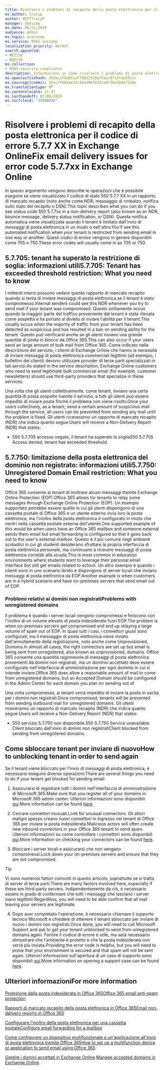 ```yaml
---
title: Risolvere i problemi di recapito della posta elettronica per il codice di errore 5.7.7 XX in Exchange Online
ms.author: tracyp
author: MSFTTracyP
manager: dansimp
ms.date: 06/11/2019
audience: Admin
ms.topic: overview
ms.service: O365-seccomp
localization_priority: Normal
search.appverid:
- MET150
- MOE150
ms.collection:
- M365-security-compliance
description: Informazioni su come risolvere i problemi di posta elettronica per il codice di errore 5.7.7 XX in Exchange Online (tenant bloccato dall'invio di messaggi di posta elettronica).
ms.openlocfilehash: d55bc1f8a051a7f9932528a75aac8f1efa18911c
ms.sourcegitcommit: 32ecff689ae32c59a39b7633ca0f36a304e7516e
ms.translationtype: MT
ms.contentlocale: it-IT
ms.lasthandoff: 07/09/2019
ms.locfileid: "35599332"
---
```

# <a name="fix-email-delivery-issues-for-error-code-577xx-in-exchange-online"></a><span data-ttu-id="09ad3-103">Risolvere i problemi di recapito della posta elettronica per il codice di errore 5.7.7 XX in Exchange Online</span><span class="sxs-lookup"><span data-stu-id="09ad3-103">Fix email delivery issues for error code 5.7.7xx in Exchange Online</span></span>

<span data-ttu-id="09ad3-104">In questo argomento vengono descritte le operazioni che è possibile eseguire se viene visualizzato il codice di stato 550 5.7.7 XX in un rapporto di mancato recapito (noto anche come NDR, messaggio di rimbalzo, notifica sullo stato del recapito o DSN).</span><span class="sxs-lookup"><span data-stu-id="09ad3-104">This topic describes what you can do if you see status code 550 5.7.7xx in a non-delivery report (also known as an NDR, bounce message, delivery status notification, or DSN).</span></span> <span data-ttu-id="09ad3-105">Questa notifica automatica viene visualizzata quando il tenant è limitato dall'invio di messaggi di posta elettronica in un modo o nell'altro.</span><span class="sxs-lookup"><span data-stu-id="09ad3-105">You'll see this automated notification when your tenant is restricted from sending email in one way or another.</span></span> <span data-ttu-id="09ad3-106">Questi codici di errore vengono in genere disponibili come 705 o 750.</span><span class="sxs-lookup"><span data-stu-id="09ad3-106">These error codes will usually come in as 705 or 750.</span></span>

## <a name="57705-tenant-has-exceeded-threshold-restriction-what-you-need-to-know"></a><span data-ttu-id="09ad3-107">5.7.705: tenant ha superato la restrizione di soglia: informazioni utili</span><span class="sxs-lookup"><span data-stu-id="09ad3-107">5.7.705: Tenant has exceeded threshold restriction: What you need to know</span></span>

<span data-ttu-id="09ad3-108">I mittenti interni possono vedere questo rapporto di mancato recapito quando si tenta di inviare messaggi di posta elettronica se il tenant è stato compromesso.</span><span class="sxs-lookup"><span data-stu-id="09ad3-108">Internal senders could see this NDR whenever you try to send mail if your tenant was compromised.</span></span> <span data-ttu-id="09ad3-109">Questo solitamente occus quando la maggior parte del traffico proveniente dal tenant è stata rilevata come sospetta e ha portato al divieto di inviare l'abilità per il tenant.</span><span class="sxs-lookup"><span data-stu-id="09ad3-109">This usually occus when the majority of traffic from your tenant has been detected as suspicious and has resulted in a ban on sending ability for the tenant.</span></span> <span data-ttu-id="09ad3-110">Questo può verificarsi anche se gli utenti inviano una grande quantità di posta in blocco da Office 365.</span><span class="sxs-lookup"><span data-stu-id="09ad3-110">This can also occur if your users send an large amount of bulk mail from Office 365.</span></span> <span data-ttu-id="09ad3-111">Come indicato nella descrizione del servizio, i clienti di Exchange Online che hanno la necessità di inviare messaggi di posta elettronica commerciali legittimi (ad esempio, i bollettini dei clienti) devono utilizzare provider di terze parti specializzati in tali servizi.</span><span class="sxs-lookup"><span data-stu-id="09ad3-111">As stated in the service description, Exchange Online customers who need to send legitimate bulk commercial email (for example, customer newsletters) should use third-party providers that specialize in these services.</span></span>

<span data-ttu-id="09ad3-112">Una volta che gli utenti collettivamente, come tenant, inviano una certa quantità di posta sospette tramite il servizio, a tutti gli utenti può essere impedito di inviare posta finché il problema non viene risolto.</span><span class="sxs-lookup"><span data-stu-id="09ad3-112">Once your users collectively, as a tenant, send a certain amount of suspicious mail through the service, all users can be prevented from sending any mail until the problem is fixed.</span></span> <span data-ttu-id="09ad3-113">Gli utenti riceveranno un rapporto di mancato recapito (NDR) che indica quanto segue:</span><span class="sxs-lookup"><span data-stu-id="09ad3-113">Users will receive a Non-Delivery Report (NDR) that states:</span></span>

- <span data-ttu-id="09ad3-114">550 5.7.705 accesso negato, il tenant ha superato la soglia</span><span class="sxs-lookup"><span data-stu-id="09ad3-114">550 5.7.705 Access denied, tenant has exceeded threshold</span></span>

## <a name="57750-unregistered-domain-email-restriction-what-you-need-to-know"></a><span data-ttu-id="09ad3-115">5.7.750: limitazione della posta elettronica del dominio non registrato: informazioni utili</span><span class="sxs-lookup"><span data-stu-id="09ad3-115">5.7.750: Unregistered Domain Email restriction: What you need to know</span></span>

<span data-ttu-id="09ad3-116">Office 365 consente ai tenant di inoltrare alcuni messaggi tramite Exchange Online Protection (EOP).</span><span class="sxs-lookup"><span data-stu-id="09ad3-116">Office 365 allows for tenants to relay some messages through Exchange Online Protection (EOP).</span></span> <span data-ttu-id="09ad3-117">Un esempio supportato potrebbe essere quello in cui gli utenti dispongono di una cassetta postale di Office 365 e un utente esterno invia loro la posta elettronica, ma l'inoltro della posta elettronica è configurato in modo che rientri nella cassetta postale esterna dell'utente.</span><span class="sxs-lookup"><span data-stu-id="09ad3-117">One supported example of this would be when users have an Office 365 mailbox and someone external sends them email but email forwarding is configured so that it goes back out to the user's external mailbox.</span></span> <span data-ttu-id="09ad3-118">Questo è il più comune negli ambienti scolastici in cui gli studenti desiderano sfruttare la propria interfaccia di posta elettronica personale, ma continuano a ricevere messaggi di posta elettronica correlati alla scuola.</span><span class="sxs-lookup"><span data-stu-id="09ad3-118">This is most common in education environments where students want to leverage their personal email interface but still get emails related to school.</span></span> <span data-ttu-id="09ad3-119">Un altro esempio è quando i clienti sono in uno scenario ibrido e dispongono di server locali che inviano messaggi di posta elettronica da EOP.</span><span class="sxs-lookup"><span data-stu-id="09ad3-119">Another example is when customers are in a hybrid scenario and have on-premises servers that send email out of EOP.</span></span>

### <a name="problems-with-unregistered-domains"></a><span data-ttu-id="09ad3-120">Problemi relativi ai domini non registrati</span><span class="sxs-lookup"><span data-stu-id="09ad3-120">Problems with unregistered domains</span></span>

<span data-ttu-id="09ad3-121">Il problema è quando i server locali vengono compromessi e finiscono con l'inoltro di un volume elevato di posta indesiderata fuori EOP.</span><span class="sxs-lookup"><span data-stu-id="09ad3-121">The problem is when on-premises servers get compromised and end up relaying a large volume of spam out of EOP.</span></span> <span data-ttu-id="09ad3-122">In quasi tutti i casi, i connettori giusti sono configurati, ma il messaggio di posta elettronica viene inviato dall'annullamento della registrazione, noto anche come Unprovisioned, Domains.</span><span class="sxs-lookup"><span data-stu-id="09ad3-122">In almost all cases, the right connectors are set up but email is being sent from unregistered, also known as unprovisioned, domains.</span></span> <span data-ttu-id="09ad3-123">Office 365 consente una quantità ragionevole di messaggi di posta elettronica provenienti da domini non registrati, ma un dominio accettato deve essere configurato nell'interfaccia di amministrazione per ogni dominio in cui si intende inviare.</span><span class="sxs-lookup"><span data-stu-id="09ad3-123">Office 365 does allow a reasonable amount of mail to come from unregistered domains, but an Accepted Domain should be configured in the Admin Center for each domain you plan on sending out of.</span></span>

<span data-ttu-id="09ad3-124">Una volta compromesso, ai tenant verrà impedito di inviare la posta in uscita per i domini non registrati.</span><span class="sxs-lookup"><span data-stu-id="09ad3-124">Once compromised, tenants will be prevented from sending outbound mail for unregistered domains.</span></span> <span data-ttu-id="09ad3-125">Gli utenti riceveranno un rapporto di mancato recapito (NDR) che indica quanto segue:</span><span class="sxs-lookup"><span data-stu-id="09ad3-125">Users will receive a Non-Delivery Report (NDR) that states:</span></span>

- <span data-ttu-id="09ad3-126">550 servizio 5.7.750 non disponibile.</span><span class="sxs-lookup"><span data-stu-id="09ad3-126">550 5.7.750 Service unavailable.</span></span> <span data-ttu-id="09ad3-127">Client bloccato dall'invio di domini non registrati</span><span class="sxs-lookup"><span data-stu-id="09ad3-127">Client blocked from sending from unregistered domains</span></span>

## <a name="how-to-unblocking-tenant-in-order-to-send-again"></a><span data-ttu-id="09ad3-128">Come sbloccare tenant per inviare di nuovo</span><span class="sxs-lookup"><span data-stu-id="09ad3-128">How to unblocking tenant in order to send again</span></span>

<span data-ttu-id="09ad3-129">Se il tenant viene bloccato per l'invio di messaggi di posta elettronica, è necessario eseguire diverse operazioni:</span><span class="sxs-lookup"><span data-stu-id="09ad3-129">There are several things you need to do if your tenant get blocked for sending email:</span></span>

1. <span data-ttu-id="09ad3-130">Assicurarsi di registrare tutti i domini nell'interfaccia di amministrazione di Microsoft 365.</span><span class="sxs-lookup"><span data-stu-id="09ad3-130">Make sure that you register all of your domains in Microsoft 365 admin center.</span></span> <span data-ttu-id="09ad3-131">Ulteriori informazioni sono disponibili [qui](https://docs.microsoft.com/en-us/exchange/mail-flow-best-practices/manage-accepted-domains/manage-accepted-domains).</span><span class="sxs-lookup"><span data-stu-id="09ad3-131">More information can be found [here](https://docs.microsoft.com/en-us/exchange/mail-flow-best-practices/manage-accepted-domains/manage-accepted-domains).</span></span>

2. <span data-ttu-id="09ad3-132">Cercare connettori inusuali.</span><span class="sxs-lookup"><span data-stu-id="09ad3-132">Look for unusual connectors.</span></span> <span data-ttu-id="09ad3-133">Gli attori maligni spesso creano nuovi connettori in ingresso nel tenant di Office 365 per inviare la posta indesiderata.</span><span class="sxs-lookup"><span data-stu-id="09ad3-133">Malicious actors will often create new inbound connectors in your Office 365 tenant to send spam.</span></span> <span data-ttu-id="09ad3-134">Ulteriori informazioni su come controllare i connettori sono disponibili [qui](https://docs.microsoft.com/en-us/powershell/module/exchange/mail-flow/get-inboundconnector?view=exchange-ps).</span><span class="sxs-lookup"><span data-stu-id="09ad3-134">More information on checking your connectors can be found [here](https://docs.microsoft.com/en-us/powershell/module/exchange/mail-flow/get-inboundconnector?view=exchange-ps).</span></span> 

3. <span data-ttu-id="09ad3-135">Bloccare i server locali e assicurarsi che non vengano compromessi.</span><span class="sxs-lookup"><span data-stu-id="09ad3-135">Lock down your on-premises servers and ensure that they are not compromised.</span></span>

> [!TIP]
> <span data-ttu-id="09ad3-136">Vi sono numerosi fattori coinvolti in questo articolo, soprattutto se si tratta di server di terze parti.</span><span class="sxs-lookup"><span data-stu-id="09ad3-136">There are many factors involved here, especially if these are third-party servers.</span></span> <span data-ttu-id="09ad3-137">Indipendentemente da ciò, è necessario essere in grado di confermare che tutti i messaggi che lasciano i server siano legittimi.</span><span class="sxs-lookup"><span data-stu-id="09ad3-137">Regardless, you will need to be able confirm that  all mail leaving your servers are legitimate.</span></span>

4. <span data-ttu-id="09ad3-138">Dopo aver completato l'operazione, è necessario chiamare il supporto tecnico Microsoft e chiedere di ottenere il tenant sbloccato per inviare di nuovo i domini non registrati.</span><span class="sxs-lookup"><span data-stu-id="09ad3-138">Once done, you will need to call Microsoft Support and ask to get your tenant unblocked to send from unregistered domains again.</span></span>  <span data-ttu-id="09ad3-139">Fornire il codice di errore è utile, ma sarà necessario dimostrare che l'ambiente è protetto e che la posta indesiderata non verrà più inviata.</span><span class="sxs-lookup"><span data-stu-id="09ad3-139">Providing the error code is helpful, but you will need to prove that your environment is secured and that spam will not be sent again.</span></span> <span data-ttu-id="09ad3-140">Ulteriori informazioni sull'apertura di un caso di supporto sono disponibili [qui](https://support.office.com/en-us/article/Contact-support-for-business-products-Admin-Help-32a17ca7-6fa0-4870-8a8d-e25ba4ccfd4b#ID0EAADAAA=online).</span><span class="sxs-lookup"><span data-stu-id="09ad3-140">More information on opening a support case can be found [here](https://support.office.com/en-us/article/Contact-support-for-business-products-Admin-Help-32a17ca7-6fa0-4870-8a8d-e25ba4ccfd4b#ID0EAADAAA=online).</span></span>
  
## <a name="for-more-information"></a><span data-ttu-id="09ad3-141">Ulteriori informazioni</span><span class="sxs-lookup"><span data-stu-id="09ad3-141">For more information</span></span>

[<span data-ttu-id="09ad3-142">Protezione dalla posta indesiderata in Office 365</span><span class="sxs-lookup"><span data-stu-id="09ad3-142">Office 365 email anti-spam protection</span></span>](anti-spam-protection.md)

[<span data-ttu-id="09ad3-143">Rapporti di mancato recapito della posta elettronica in Office 365</span><span class="sxs-lookup"><span data-stu-id="09ad3-143">Email non-delivery reports in Office 365</span></span>](https://support.office.com/article/email-non-delivery-reports-in-office-365-51daa6b9-2e35-49c4-a0c9-df85bf8533c3)

[<span data-ttu-id="09ad3-144">Configurare l'inoltro della posta elettronica per una cassetta postale</span><span class="sxs-lookup"><span data-stu-id="09ad3-144">Configure email forwarding for a mailbox</span></span>](https://docs.microsoft.com/en-us/exchange/recipients-in-exchange-online/manage-user-mailboxes/configure-email-forwarding)

[<span data-ttu-id="09ad3-145">Come configurare un dispositivo multifunzionale o un'applicazione all'invio di posta elettronica tramite Office 365</span><span class="sxs-lookup"><span data-stu-id="09ad3-145">How to set up a multifunction device or application to send email using Office 365</span></span>](https://support.office.com/en-us/article/How-to-set-up-a-multifunction-device-or-application-to-send-email-using-Office-365-69f58e99-c550-4274-ad18-c805d654b4c4)

<span data-ttu-id="09ad3-146">[Gestire i domini accettati in Exchange Online](https://docs.microsoft.com/en-us/exchange/mail-flow-best-practices/manage-accepted-domains/manage-accepted-domains).</span><span class="sxs-lookup"><span data-stu-id="09ad3-146">[Manage accepted domains in Exchange Online](https://docs.microsoft.com/en-us/exchange/mail-flow-best-practices/manage-accepted-domains/manage-accepted-domains).</span></span>
